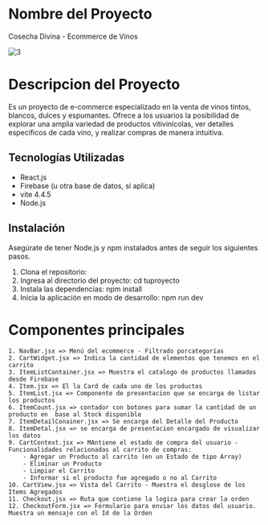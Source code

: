 # Nombre del Proyecto

Cosecha Divina - Ecommerce de Vinos

![3](https://github.com/gusta-2019/EntregaFinalReactBove/assets/118360218/dec7e91a-99e6-430c-9c34-488a9b6a9132)


# Descripcion del Proyecto

Es un proyecto de e-commerce especializado en la venta de vinos tintos, blancos, dulces y espumantes. Ofrece a los usuarios la posibilidad de explorar una amplia variedad de productos vitivinícolas, ver detalles específicos de cada vino, y realizar compras de manera intuitiva.

## Tecnologías Utilizadas

- React.js
- Firebase (u otra base de datos, si aplica)
- vite 4.4.5
- Node.js

## Instalación

Asegúrate de tener Node.js y npm instalados antes de seguir los siguientes pasos.

1. Clona el repositorio:
2. Ingresa al directorio del proyecto:
    cd tuproyecto
3. Instala las dependencias:
    npm install
4. Inicia la aplicación en modo de desarrollo:
    npm run dev

# Componentes principales

    1. NavBar.jsx => Menú del ecommerce - Filtrado porcategorías
    2. CartWidget.jsx => Indica la cantidad de elementos que tenemos en el carrito
    3. ItemListContainer.jsx => Muestra el catalogo de productos llamados desde Firebase
    4. Item.jsx => El la Card de cada uno de los productos
    5. ItemList.jsx => Componente de presentacion que se encarga de listar los productos
    6. ItemCount.jsx => contador con botones para sumar la cantidad de un producto en  base al Stock disponible
    7. ItemDetailConainer.jsx => Se encarga del Detalle del Producto 
    8. ItemDetal.jsx => se encarga de presentacion encargado de visualizar los datos
    9. CartContext.jsx => MAntiene el estado de compra del usuario - Funcionalidades relacionadas al carrito de compras: 
        - Agregar un Producto al carrito (en un Estado de tipo Array)
        - Eliminar un Producto
        - Limpiar el Carrito
        - Informar si el producto fue agregado o no al Carrito
    10. CartView.jsx => Vista del Carrito - Muestra el desglose de los Items Agregados
    11. Checkout.jsx => Ruta que contiene la logica para crear la orden
    12. CheckoutForm.jsx => Formulario para enviar los datos del usuario. Muestra un mensaje con el Id de la Orden
